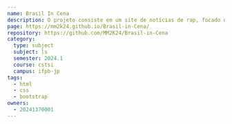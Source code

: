 ```yaml
---
name: Brasil In Cena
description: O projeto consiste em um site de notícias de rap, focado na cena underground do Brasil e da Paraíba, com atualizações sobre novas músicas, novos álbuns e novas ideias.
page: https://mm2k24.github.io/Brasil-in-Cena/
repository: https://github.com/MM2K24/Brasil-in-Cena
category:
  type: subject
  subject: ls
  semester: 2024.1
  course: cstsi
  campus: ifpb-jp
tags:
  - html
  - css
  - bootstrap
owners:
  - 20241370001
---
```

